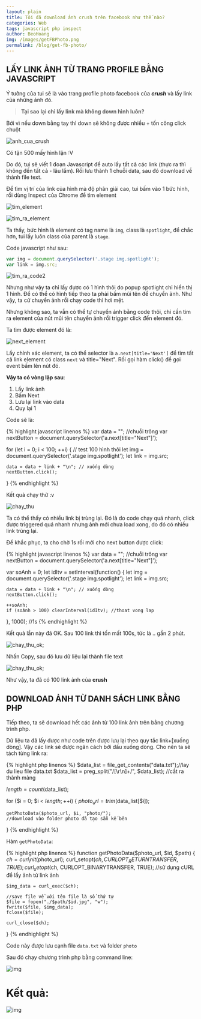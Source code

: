 ```yaml
---
layout: plain
title: Tôi đã download ảnh crush trên facebook như thế nào?
categories: Web
tags: javascript php inspect
author: BeoHoang
img: /images/getFBPhoto.png
permalink: /blog/get-fb-photo/
---
```


## LẤY LINK ẢNH TỪ TRANG PROFILE BẰNG JAVASCRIPT

Ý tưởng của tui sẽ là vào trang profile photo facebook của ***crush*** và lấy link của những ảnh đó.

> **Tại sao lại chỉ lấy link mà không down hình luôn?**

Bởi vì nếu down bằng tay thì down sẽ không được nhiều + tốn công click chuột

![anh_cua_crush](/images/getFBPhoto_1.jpg)

Có tận 500 mấy hình lận :V

Do đó, tui sẽ viết 1 đoạn Javascript để auto lấy tất cả các link (thực ra thì không đến tất cả - lâu lắm). Rồi lưu thành 1 chuỗi data, sau đó download về thành file text.

Để tìm vị trí của link của hình mà độ phân giải cao, tui bấm vào 1 bức hình, rồi dùng Inspect của Chrome để tìm element

![tim_element](/images/getFBPhoto_2.jpg)

![tim_ra_element](/images/getFBPhoto_3.jpg)

Ta thấy, bức hình là element có tag name là `img`, class là `spotlight`, để chắc hơn, tui lấy luôn class của parent là `stage`.

Code javascript như sau:

```javascript
var img = document.querySelector('.stage img.spotlight');
var link = img.src;
```

![tim_ra_code2](/images/getFBPhoto_5.jpg)

Nhưng như vậy ta chỉ lấy được có 1 hình thôi do popup spotlight chỉ hiển thị 1 hình. Để có thể có hình tiếp theo ta phải bấm mũi tên để chuyển ảnh. Như vậy, ta cứ chuyển ảnh rồi chạy code thì hơi mệt.

Nhưng không sao, ta vẫn có thể tự chuyển ảnh bằng code thôi, chỉ cần tìm ra element của nút mũi tên chuyển ảnh rồi trigger click đến element đó.

Ta tìm được element đó là:

![next_element](/images/getFBPhoto_6.jpg)

Lấy chính xác element, ta có thể selector là `a.next[title='Next']` để tìm tất cả link element có class `next` và title="Next". Rồi gọi hàm click() để gọi event bấm lên nút đó.

**Vậy ta có vòng lặp sau**:
1. Lấy link ảnh
2. Bấm Next
3. Lưu lại link vào data
4. Quy lại 1

Code sẽ là:

{% highlight javascript linenos %}
var data = ""; //chuỗi trông
var nextButton = document.querySelector('a.next[title="Next"]');

for (let i = 0; i < 100; ++i) { // test 100 hình thôi
	let img = document.querySelector('.stage img.spotlight');
	let link = img.src;

	data = data + link + "\n"; // xuống dòng
	nextButton.click();
}
{% endhighlight %}

Kết quả chạy thử :v

![chay_thu](/images/getFBPhoto_7.jpg)

Ta có thể thấy có nhiều link bị trùng lại. Đó là do code chạy quá nhanh, click được triggered quá nhanh nhưng ảnh mới chưa load xong, do đó có nhiều link trùng lại.

Để khắc phục, ta cho chờ 1s rồi mới cho next button được click:

{% highlight javascript linenos %}
var data = ""; //chuỗi trông
var nextButton = document.querySelector('a.next[title="Next"]');

var soAnh = 0;
let idItv = setInterval(function() {
	let img = document.querySelector('.stage img.spotlight');
	let link = img.src;

	data = data + link + "\n"; // xuống dòng
	nextButton.click();

	++soAnh;
	if (soAnh > 100) clearInterval(idItv); //thoat vong lap
}, 1000); //1s
{% endhighlight %}

Kết quả lần này đã OK. Sau 100 link thì tốn mất 100s, tức là .. gần 2 phút.

![chay_thu_ok](/images/getFBPhoto_8.jpg);

Nhấn Copy, sau đó lưu dữ liệu lại thành file text

![chay_thu_ok](/images/getFBPhoto_9.jpg);

Như vậy, ta đã có 100 link ảnh của **crush**

## DOWNLOAD ẢNH TỪ DANH SÁCH LINK BẰNG PHP

Tiếp theo, ta sẽ download hết các ảnh từ 100 link ảnh trên bằng chương trình php.

Dữ liệu ta đã lấy được như code trên được lưu lại theo quy tắc link+[xuống dòng]. Vậy các link sẽ được ngăn cách bởi dấu xuống dòng. Cho nên ta sẽ tách từng link ra:

{% highlight php linenos %}
$data_list = file_get_contents("data.txt");//lay du lieu file data.txt
$data_list = preg_split("/[\r\n]+/", $data_list); //cắt ra thành mảng

$length = count($data_list);

for ($i = 0; $i < $length; ++$i) {
	$photo_url = trim($data_list[$i]);

	getPhotoData($photo_url, $i, "photo/");
	//download vào folder photo đã tạo sẵn kế bên
}
{% endhighlight %}

Hàm `getPhotoData`:

{% highlight php linenos %}
function getPhotoData($photo_url, $id, $path) {		
	$ch = curl_init($photo_url);
	curl_setopt($ch, CURLOPT_RETURNTRANSFER, TRUE);
	curl_setopt($ch, CURLOPT_BINARYTRANSFER, TRUE);
	//sử dụng cURL để lấy ảnh từ link ảnh

	$img_data = curl_exec($ch);

	//save file về với tên file là số thứ tự
	$file = fopen("./$path/$id.jpg", "w");
	fwrite($file, $img_data);
	fclose($file);

	curl_close($ch);
}
{% endhighlight %}

Code này được lưu cạnh file `data.txt` và folder `photo`

Sau đó chạy chương trình php bằng command line:

![img](/images/getFBPhoto_10.jpg)

# Kết quả:

![img](/images/getFBPhoto_11.jpg)